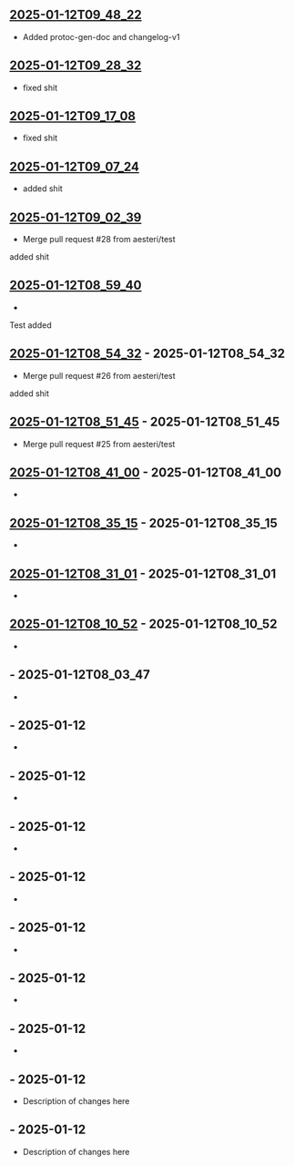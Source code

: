 ## [2025-01-12T09_48_22](https://github.com/aesteri/testing_protoc/releases/tag/2025-01-12T09_48_22)

* Added protoc-gen-doc and changelog-v1

## [2025-01-12T09_28_32](https://github.com/aesteri/testing_protoc/releases/tag/2025-01-12T09_28_32)

* fixed shit

## [2025-01-12T09_17_08](https://github.com/aesteri/testing_protoc/releases/tag/2025-01-12T09_17_08)

* fixed shit

## [2025-01-12T09_07_24](https://github.com/aesteri/testing_protoc/releases/tag/2025-01-12T09_07_24)

* added shit

## [2025-01-12T09_02_39](https://github.com/aesteri/testing_protoc/releases/tag/2025-01-12T09_02_39)

* Merge pull request #28 from aesteri/test

added shit

## [2025-01-12T08_59_40](https://github.com/aesteri/testing_protoc/releases/tag/2025-01-12T08_59_40)

* 

Test added 

## [2025-01-12T08_54_32](https://github.com/aesteri/testing_protoc/releases/tag/2025-01-12T08_54_32) - 2025-01-12T08_54_32

* Merge pull request #26 from aesteri/test

added shit

## [2025-01-12T08_51_45](https://github.com/aesteri/testing_protoc/releases/tag/2025-01-12T08_51_45) - 2025-01-12T08_51_45

* Merge pull request #25 from aesteri/test

## [2025-01-12T08_41_00](https://github.com/aesteri/testing_protoc/releases/tag/2025-01-12T08_41_00) - 2025-01-12T08_41_00

* 

## [2025-01-12T08_35_15](https://github.com/aesteri/testing_protoc/releases/tag/2025-01-12T08_35_15) - 2025-01-12T08_35_15

* 

## [2025-01-12T08_31_01](https://github.com/aesteri/testing_protoc/releases/tag/2025-01-12T08_31_01) - 2025-01-12T08_31_01

* 

## [2025-01-12T08_10_52](https://github.com/aesteri/testing_protoc/releases/tag/2025-01-12T08_10_52) - 2025-01-12T08_10_52

* 

## [](https://github.com/aesteri/testing_protoc/releases/tag/) - 2025-01-12T08_03_47

* 

## [](https://github.com/aesteri/testing_protoc/releases/tag/) - 2025-01-12

* 

## [](https://github.com/aesteri/testing_protoc/releases/tag/) - 2025-01-12

* 

## [](https://github.com/aesteri/testing_protoc/releases/tag/) - 2025-01-12

* 

## [](https://github.com/aesteri/testing_protoc/releases/tag/) - 2025-01-12

* 

## [](https://github.com/aesteri/testing_protoc/releases/tag/) - 2025-01-12

* 

## [](https://github.com/aesteri/testing_protoc/releases/tag/) - 2025-01-12

* 

## [](https://github.com/aesteri/testing_protoc/releases/tag/) - 2025-01-12

* 

## [](https://github.com/aesteri/testing_protoc/releases/tag/) - 2025-01-12

* Description of changes here

## [](https://github.com/aesteri/testing_protoc/releases/tag/) - 2025-01-12

* Description of changes here
